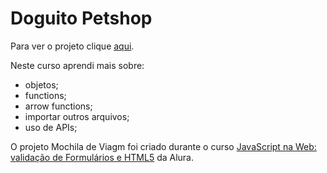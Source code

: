 # Doguito Petshop

Para ver o projeto clique [aqui](https://brunosabbagmachado.github.io/alura-pet-shop/).

Neste curso aprendi mais sobre:
- objetos;
- functions;
- arrow functions;
- importar outros arquivos;
- uso de APIs;

O projeto Mochila de Viagm foi criado durante o curso [JavaScript na Web: validação de Formulários e HTML5](https://cursos.alura.com.br/course/javascript-web-validacao-formularios-html5) da Alura.